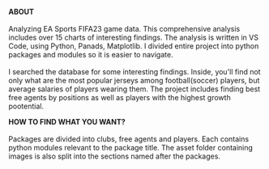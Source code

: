 
<strong>ABOUT</strong><br>
<br>
Analyzing EA Sports FIFA23 game data. This comprehensive analysis includes over 15 charts of interesting findings.
The analysis is written in VS Code, using Python, Panads, Matplotlib. I divided entire project into python packages and modules so it is easier to navigate.
<br>
<br>
I searched the database for some interesting findings. Inside, you'll find not only what are the most popular jerseys
among football(soccer) players, but average salaries of players wearing them. The project includes finding best free agents by positions as well as players with the highest growth pootential. 

<strong>HOW TO FIND WHAT YOU WANT?</strong><br>
<br>
Packages are divided into clubs, free agents and players. Each contains python modules relevant to the package title. The asset folder containing images is also split into the sections named after the packages.

